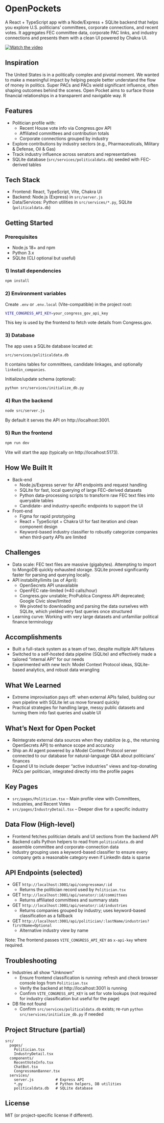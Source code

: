 # OpenPockets

A React + TypeScript app with a Node/Express + SQLite backend that helps you explore U.S. politicians’ committees, corporate connections, and recent votes. It aggregates FEC committee data, corporate PAC links, and industry connections and presents them with a clean UI powered by Chakra UI.

[![Watch the video](https://img.youtube.com/vi/99JXE8DeNJA/hqdefault.jpg)](https://youtu.be/99JXE8DeNJA)

## Inspiration

The United States is in a politically complex and pivotal moment. We wanted to make a meaningful impact by helping people better understand the flow of money in politics. Super PACs and PACs wield significant influence, often shaping outcomes behind the scenes. Open Pocket aims to surface those financial relationships in a transparent and navigable way. R

## Features

- Politician profile with:
  - Recent House vote info via Congress.gov API
  - Affiliated committees and contribution totals
  - Corporate connections grouped by industry
- Explore contributions by industry sectors (e.g., Pharmaceuticals, Military & Defense, Oil & Gas)
- Track industry influence across senators and representatives
- SQLite database (`src/services/politicaldata.db`) seeded with FEC-derived tables

## Tech Stack

- Frontend: React, TypeScript, Vite, Chakra UI
- Backend: Node.js (Express) in `src/server.js`
- Data/Services: Python utilities in `src/services/*.py`, SQLite (`politicaldata.db`)

## Getting Started

### Prerequisites
- Node.js 18+ and npm
- Python 3.x
- SQLite (CLI optional but useful)

### 1) Install dependencies
```bash
npm install
```

### 2) Environment variables
Create `.env` or `.env.local` (Vite-compatible) in the project root:
```bash
VITE_CONGRESS_API_KEY=your_congress_gov_api_key
```
This key is used by the frontend to fetch vote details from Congress.gov.

### 3) Database
The app uses a SQLite database located at:
```
src/services/politicaldata.db
```
It contains tables for committees, candidate linkages, and optionally `linkedin_companies`.

Initialize/update schema (optional):
```bash
python src/services/initialize_db.py
```

### 4) Run the backend
```bash
node src/server.js
```
By default it serves the API on http://localhost:3001.

### 5) Run the frontend
```bash
npm run dev
```
Vite will start the app (typically on http://localhost:5173).

## How We Built It

- Back-end
  - Node.js/Express server for API endpoints and request handling
  - SQLite for fast, local querying of large FEC-derived datasets
  - Python data-processing scripts to transform raw FEC text files into queryable tables
  - Candidate- and industry-specific endpoints to support the UI
- Front-end
  - Figma for rapid prototyping
  - React + TypeScript + Chakra UI for fast iteration and clean component design
  - Keyword-based industry classifier to robustly categorize companies when third-party APIs are limited

## Challenges

- Data scale: FEC text files are massive (gigabytes). Attempting to import to MongoDB quickly exhausted storage. SQLite proved significantly faster for parsing and querying locally.
- API instability/limits (as of April):
  - OpenSecrets API unavailable
  - OpenFEC rate-limited (≈40 calls/hour)
  - Congress.gov unstable; ProPublica Congress API deprecated; Google Civic slow/limited
  - We pivoted to downloading and parsing the data ourselves with SQLite, which yielded very fast queries once structured
- Learning curve: Working with very large datasets and unfamiliar political finance terminology

## Accomplishments

- Built a full-stack system as a team of two, despite multiple API failures
- Switched to a self-hosted data pipeline (SQLite) and effectively made a tailored “internal API” for our needs
- Experimented with new tech: Model Context Protocol ideas, SQLite-based analytics, and robust data wrangling

## What We Learned

- Extreme improvisation pays off: when external APIs failed, building our own pipeline with SQLite let us move forward quickly
- Practical strategies for handling large, messy public datasets and turning them into fast queries and usable UI

## What’s Next for Open Pocket

- Reintegrate external data sources when they stabilize (e.g., the returning OpenSecrets API) to enhance scope and accuracy
- Ship an AI agent powered by a Model Context Protocol server connected to our database for natural-language Q&A about politicians’ finances
- Expand UI to include deeper “active industries” views and top-donating PACs per politician, integrated directly into the profile pages

## Key Pages

- `src/pages/Politician.tsx` – Main profile view with Committees, Industries, and Recent Votes
- `src/pages/IndustryDetail.tsx` – Deeper dive for a specific industry

## Data Flow (High-level)

- Frontend fetches politician details and UI sections from the backend API
- Backend calls Python helpers to read from `politicaldata.db` and assemble committee and corporate-connection data
- Industry grouping uses a keyword-based classifier to ensure every company gets a reasonable category even if LinkedIn data is sparse

## API Endpoints (selected)

- GET `http://localhost:3001/api/congressman/:id`
  - Returns the politician record used by `Politician.tsx`
- GET `http://localhost:3001/api/senator/:id/committees`
  - Returns affiliated committees and summary stats
- GET `http://localhost:3001/api/senator/:id/industries`
  - Returns companies grouped by industry; uses keyword-based classification as a fallback
- GET `http://localhost:3001/api/politician/:lastName/industries?firstName=Optional`
  - Alternative industry view by name

Note: The frontend passes `VITE_CONGRESS_API_KEY` as `x-api-key` where required.

## Troubleshooting

- Industries all show “Unknown”
  - Ensure frontend classification is running: refresh and check browser console logs from `Politician.tsx`
  - Verify the backend at http://localhost:3001 is running
  - Confirm `VITE_CONGRESS_API_KEY` is set for vote lookups (not required for industry classification but useful for the page)
- DB file not found
  - Confirm `src/services/politicaldata.db` exists; re-run `python src/services/initialize_db.py` if needed

## Project Structure (partial)

```
src/
  pages/
    Politician.tsx
    IndustryDetail.tsx
  components/
    RecentVoteInfo.tsx
    ChatBot.tsx
    CongressmanBanner.tsx
  services/
    server.js          # Express API
    *.py               # Python helpers, DB utilities
    politicaldata.db   # SQLite database
```

## License
MIT (or project-specific license if different).
